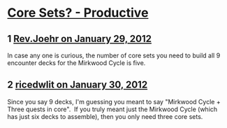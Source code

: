 # [Core Sets? - Productive](https://community.fantasyflightgames.com/topic/59725-core-sets-productive/)

## 1 [Rev.Joehr on January 29, 2012](https://community.fantasyflightgames.com/topic/59725-core-sets-productive/?do=findComment&comment=586850)

In case any one is curious, the number of core sets you need to build all 9 encounter decks for the Mirkwood Cycle is five. 

## 2 [ricedwlit on January 30, 2012](https://community.fantasyflightgames.com/topic/59725-core-sets-productive/?do=findComment&comment=586859)

Since you say 9 decks, I'm guessing you meant to say "Mirkwood Cycle + Three quests in core".  If you truly meant just the Mirkwood Cycle (which has just six decks to assemble), then you only need three core sets.  

